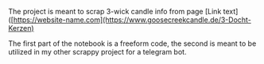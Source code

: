 The project is meant to scrap 3-wick candle info from page [Link text]([https://website-name.com](https://www.goosecreekcandle.de/3-Docht-Kerzen)

The first part of the notebook is a freeform code, the second is meant to be utilized in my other scrappy project for a telegram bot.
